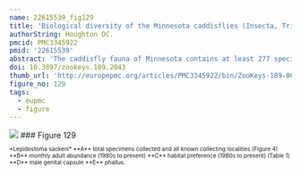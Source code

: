 ```yaml
---
name: 22615539_fig129
title: 'Biological diversity of the Minnesota caddisflies (Insecta, Trichoptera).'
authorString: Houghton DC.
pmcid: PMC3345922
pmid: '22615539'
abstract: 'The caddisfly fauna of Minnesota contains at least 277 species within 21 families and 75 genera. These species are based on examination of 312,884 specimens from 2,166 collections of 937 Minnesota aquatic habitats from 1890 to 2007. Included in these totals is my own quantitative sampling of 4 representative habitat types: small streams, medium rivers, large rivers, and lakes, from each of the 58 major Minnesota watersheds from June through September during 1999-2001. All species are illustrated herein, and their known Minnesota abundances, distributions, adult flight periodicities, and habitat affinities presented. Four species: Lepidostoma griseum (Lepidostomatidae), Psilotreta indecisa (Odontoceridae), and Phryganea sayi and Ptilostomis angustipennis (Phryganeidae) are added to the known fauna. An additional 31 dubious species records are removed for various reasons. Of the 5 determined caddisfly regions of the state, species richness per watershed was highest in the Lake Superior and Northern Regions, intermediate in the Southeastern, and lowest in the Northwestern and Southern. Of the 48 individual collections that yielded >40 species, all but 1 were from the Northern Region. Many species, especially within the families Limnephilidae and Phryganeidae, have appeared to decrease in distribution and abundance during the past 75 years, particularly those once common within the Northwestern and Southern Regions. Many species now appear regionally extirpated, and a few have disappeared from the entire state. The loss of species in the Northwestern and Southern Regions, and probably elsewhere, is almost certainly related to the conversion of many habitats to large-scale agriculture during the mid-20th century.'
doi: 10.3897/zookeys.189.2043
thumb_url: 'http://europepmc.org/articles/PMC3345922/bin/ZooKeys-189-001-g129.gif'
figure_no: 129
tags:
  - eupmc
  - figure
---
```

<img src='http://europepmc.org/articles/PMC3345922/bin/ZooKeys-189-001-g129.jpg' style='max-height: 300px'>
### Figure 129
<p style='font-size: 10px;'>*<named-content content-type="taxon-name">Lepidostoma sackeni</named-content>* **A** total specimens collected and all known collecting localities (<xref ref-type="fig" rid="F4">Figure 4</xref>) **B** monthly adult abundance (1980s to present) **C** habitat preference (1980s to present) (<xref ref-type="table" rid="T1">Table 1</xref>) **D** male genital capsule **E** phallus.</p>